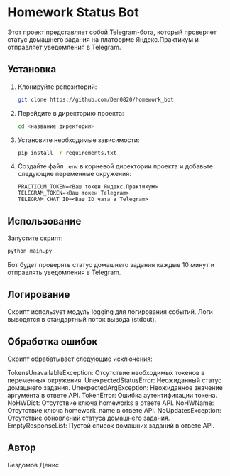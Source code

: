 # Homework Status Bot

Этот проект представляет собой Telegram-бота, который проверяет статус домашнего задания на платформе Яндекс.Практикум и отправляет уведомления в Telegram.

## Установка

1. Клонируйте репозиторий:
    ```sh
    git clone https://github.com/Den0820/homework_bot
    ```

2. Перейдите в директорию проекта:
    ```sh
    cd <название директории>
    ```

3. Установите необходимые зависимости:
    ```sh
    pip install -r requirements.txt
    ```

4. Создайте файл `.env` в корневой директории проекта и добавьте следующие переменные окружения:
    ```env
    PRACTICUM_TOKEN=<Ваш токен Яндекс.Практикум>
    TELEGRAM_TOKEN=<Ваш токен Telegram>
    TELEGRAM_CHAT_ID=<Ваш ID чата в Telegram>
    ```

## Использование

Запустите скрипт:
```sh
python main.py
```

Бот будет проверять статус домашнего задания каждые 10 минут и отправлять уведомления в Telegram.

## Логирование

Скрипт использует модуль logging для логирования событий. Логи выводятся в стандартный поток вывода (stdout).

## Обработка ошибок

Скрипт обрабатывает следующие исключения:

TokensUnavailableException: Отсутствие необходимых токенов в переменных окружения.
UnexpectedStatusError: Неожиданный статус домашнего задания.
UnexpectedArgException: Неожиданное значение аргумента в ответе API.
TokenError: Ошибка аутентификации токена.
NoHWDict: Отсутствие ключа homeworks в ответе API.
NoHWName: Отсутствие ключа homework_name в ответе API.
NoUpdatesException: Отсутствие обновлений статуса домашнего задания.
EmptyResponseList: Пустой список домашних заданий в ответе API.

## Автор

Бездомов Денис